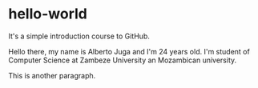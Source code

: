 # hello-world
It's a simple introduction course to GitHub.

Hello there, my name is Alberto Juga and I'm 24 years old.
I'm student of Computer Science at Zambeze University an Mozambican university.

This is another paragraph.
